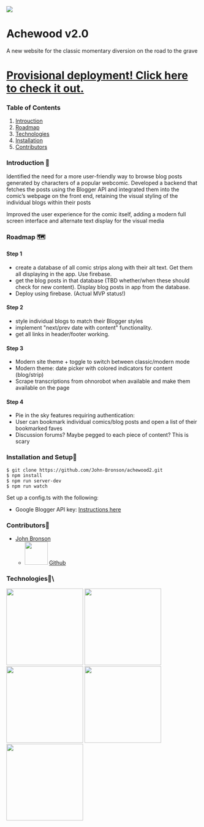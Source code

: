 ![](https://i.imgur.com/zEe0A9t.png)

# Achewood v2.0

A new website for the classic momentary diversion on the road to the grave

# [Provisional deployment! Click here to check it out.](http://ec2-23-22-249-229.compute-1.amazonaws.com/)

### Table of Contents 

1. [Introuction](#Introduction)
2. [Roadmap](#Roadmap)
3. [Technologies](#Technologies)
4. [Installation](#Installation)
5. [Contributors](#Contributors)

### Introduction 👋

Identified the need for a more user-friendly way to browse blog posts generated by characters of a popular webcomic. Developed a backend that fetches the posts using the Blogger API and integrated them into the comic’s webpage on the front end, retaining the visual styling of the individual blogs within their posts

Improved the user experience for the comic itself, adding a modern full screen interface and alternate text display for the visual media

### Roadmap 🗺

#### Step 1

- create a database of all comic strips along with their alt text. Get them all displaying in the app. Use firebase.
- get the blog posts in that database (TBD whether/when these should check for new content). Display blog posts in app from the database.
- Deploy using firebase. (Actual MVP status!)

#### Step 2

- style individual blogs to match their Blogger styles
- implement "next/prev date with content" functionality.
- get all links in header/footer working.

#### Step 3

- Modern site theme + toggle to switch between classic/modern mode
- Modern theme: date picker with colored indicators for content (blog/strip)
- Scrape transcriptions from ohnorobot when available and make them available on the page

#### Step 4

- Pie in the sky features requiring authentication: 
- User can bookmark individual comics/blog posts and open a list of their bookmarked faves
- Discussion forums? Maybe pegged to each piece of content? This is scary

### Installation and Setup🚀

```
$ git clone https://github.com/John-Bronson/achewood2.git
$ npm install
$ npm run server-dev
$ npm run watch
```

Set up a config.ts with the following:

- Google Blogger API key: [Instructions here](https://developers.google.com/blogger/docs/3.0/using#APIKey)

### Contributors🤝

- [John Bronson](https://www.linkedin.com/in/john-bronson/)
  - <img src="https://github.githubassets.com/images/modules/logos_page/GitHub-Mark.png" width="60"/> [Github](https://github.com/victorsmonster)

### Technologies🧪\

<img src="https://www.bypeople.com/wp-content/uploads/2018/10/date-fns-js-featured-4.png" width="200"/>
<img src="https://mui.com/static/logo.png" width="200"/>
<img src="https://www.vectorlogo.zone/logos/reactjs/reactjs-ar21.svg" width="200"/>
<img src="https://www.vectorlogo.zone/logos/typescriptlang/typescriptlang-ar21.svg" width="200"/>
<img src="https://www.vectorlogo.zone/logos/js_webpack/js_webpack-ar21.svg" width="200"/>
